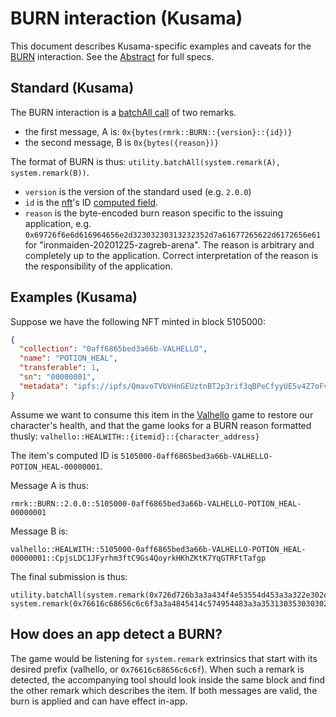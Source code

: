 # BURN interaction (Kusama)

This document describes Kusama-specific examples and caveats for the [BURN](../../abstract/interactions/burn.md) interaction.  See the [Abstract](../../abstract/interactions/burn.md) for full specs.

## Standard (Kusama)

The BURN interaction is a
[batchAll call](https://polkadot.js.org/api/cookbook/tx.html#how-can-i-batch-transactions) of two
remarks.

- the first message, A is: `0x{bytes(rmrk::BURN::{version}::{id})}`
- the second message, B is `0x{bytes({reason})}`

The format of BURN is thus: `utility.batchAll(system.remark(A), system.remark(B))`.

- `version` is the version of the standard used (e.g. `2.0.0`)
- `id` is the [nft](../entity/nft.md)'s ID [computed field](../entities/nft.md#computed-fields).
- `reason` is the byte-encoded burn reason specific to the issuing application, e.g.
  `0x69726f6e6d616964656e2d32303230313232352d7a61677265622d6172656e61` for
  "ironmaiden-20201225-zagreb-arena". The reason is arbitrary and completely up to the application.
  Correct interpretation of the reason is the responsibility of the application.

## Examples (Kusama)

Suppose we have the following NFT minted in block 5105000:

```json
{
  "collection": "0aff6865bed3a66b-VALHELLO",
  "name": "POTION_HEAL",
  "transferable": 1,
  "sn": "00000001",
  "metadata": "ipfs://ipfs/QmavoTVbVHnGEUztnBT2p3rif3qBPeCfyyUE5v4Z7oFvs4"
}
```

Assume we want to consume this item in the [Valhello](https://valhello.app) game to restore our
character's health, and that the game looks for a BURN reason formatted thusly:
`valhello::HEALWITH::{itemid}::{character_address}`

The item's computed ID is `5105000-0aff6865bed3a66b-VALHELLO-POTION_HEAL-00000001`.

Message A is thus:

```
rmrk::BURN::2.0.0::5105000-0aff6865bed3a66b-VALHELLO-POTION_HEAL-00000001
```

Message B is:

```
valhello::HEALWITH::5105000-0aff6865bed3a66b-VALHELLO-POTION_HEAL-00000001::CpjsLDC1JFyrhm3ftC9Gs4QoyrkHKhZKtK7YqGTRFtTafgp
```

The final submission is thus:

```
utility.batchAll(system.remark(0x726d726b3a3a434f4e53554d453a3a322e302e303a3a353130353030302d306166663638363562656433613636622d56414c48454c4c4f2d504f54494f4e5f4845414c2d30303030303030303030303030303031), system.remark(0x76616c68656c6c6f3a3a4845414c574954483a3a353130353030302d306166663638363562656433613636622d56414c48454c4c4f2d504f54494f4e5f4845414c2d303030303030303030303030303030313a3a43706a734c4443314a467972686d3366744339477334516f79726b484b685a4b744b37597147545246745461666770))
```

## How does an app detect a BURN?

The game would be listening for `system.remark` extrinsics that start with its desired prefix
(valhello, or `0x76616c68656c6c6f`). When such a remark is detected, the accompanying tool should
look inside the same block and find the other remark which describes the item. If both messages are
valid, the burn is applied and can have effect in-app.
